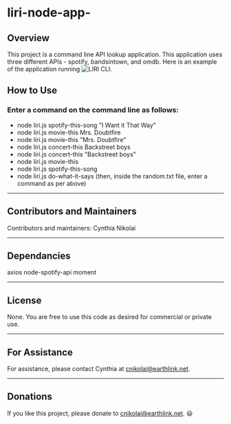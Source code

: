 # liri-node-app-

## Overview

This project is a command line API lookup application.  This application uses three different APIs - spotify, bandsintown, and omdb.  Here is an example of the application running ![LIRI CLI](liri.gif).  

## How to Use
### Enter a command on the command line as follows: 
- node liri.js spotify-this-song "I Want it That Way"
- node liri.js movie-this Mrs. Doubtfire
- node liri.js movie-this "Mrs. Doubtfire"
- node liri.js concert-this Backstreet boys
- node liri.js concert-this "Backstreet boys"
- node liri.js movie-this
- node liri.js spotify-this-song
- node liri.js do-what-it-says (then, inside the random.txt file, enter a command as per above)

- - -

## Contributors and Maintainers

Contributors and maintainers: Cynthia Nikolai

- - -

## Dependancies
  
axios
node-spotify-api
moment

- - -

## License
  
None.  You are free to use this code as desired for commercial or private use. 

- - -

## For Assistance

For assistance, please contact Cynthia at cnikolai@earthlink.net. 

- - -

## Donations
    
If you like this project, please donate to cnikolai@earthlink.net.  :smiley:
